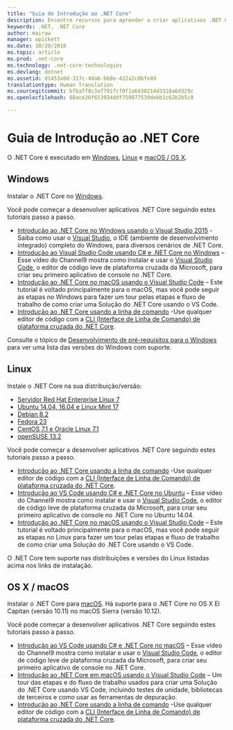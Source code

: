 ```yaml
---
title: "Guia de Introdução ao .NET Core"
description: Encontre recursos para aprender a criar aplicativos .NET Core no Windows, Linux e macOS.
keywords: .NET, .NET Core
author: mairaw
manager: wpickett
ms.date: 10/20/2016
ms.topic: article
ms.prod: .net-core
ms.technology: .net-core-technologies
ms.devlang: dotnet
ms.assetid: d1453a0d-317c-4da6-b68e-422a2c0bfe49
translationtype: Human Translation
ms.sourcegitcommit: bfba7f8c3af791fcf0f1a6438214d3318a6d329c
ms.openlocfilehash: 88ace26f653934ddf759977539debb1c62b2b5c8

---
```


# <a name="getting-started-with-net-core"></a>Guia de Introdução ao .NET Core

O .NET Core é executado em [Windows](#windows), [Linux](#linux) e [macOS / OS X](#os-x--macos).

## <a name="windows"></a>Windows

Instalar o .NET Core no [Windows](https://www.microsoft.com/net/core#windows). 

Você pode começar a desenvolver aplicativos .NET Core seguindo estes tutoriais passo a passo.

* [Introdução ao .NET Core no Windows usando o Visual Studio 2015](tutorials/using-on-windows.md) -Saiba como usar o [Visual Studio](https://www.visualstudio.com/), o IDE (ambiente de desenvolvimento integrado) completo do Windows, para diversos cenários de .NET Core.  
* [Introdução ao Visual Studio Code usando C# e .NET Core no Windows](https://channel9.msdn.com/Blogs/dotnet/Get-started-with-VS-Code-using-CSharp-and-NET-Core) – Esse vídeo do Channel9 mostra como instalar e usar o [Visual Studio Code](https://www.visualstudio.com/products/code-vs), o editor de código leve de plataforma cruzada da Microsoft, para criar seu primeiro aplicativo de console no .NET Core.
* [Introdução ao .NET Core no macOS usando o Visual Studio Code](tutorials/using-on-macos.md) – Este tutorial é voltado principalmente para o macOS, mas você pode seguir as etapas no Windows para fazer um tour pelas etapas e fluxo de trabalho de como criar uma Solução do .NET Core usando o VS Code.
* [Introdução ao .NET Core usando a linha de comando](tutorials/using-with-xplat-cli.md) -Use qualquer editor de código com a [CLI (Interface de Linha de Comando) de plataforma cruzada do .NET Core](tools/index.md).


Consulte o tópico de [Desenvolvimento de pré-requisitos para o Windows](windows-prerequisites.md) para ver uma lista das versões do Windows com suporte. 

## <a name="linux"></a>Linux

Instale o .NET Core na sua distribuição/versão:

* [Servidor Red Hat Enterprise Linux 7](https://www.microsoft.com/net/core#redhat)
* [Ubuntu 14.04, 16.04 e Linux Mint 17](https://www.microsoft.com/net/core#ubuntu)
* [Debian 8.2](https://www.microsoft.com/net/core#debian)
* [Fedora 23](https://www.microsoft.com/net/core#fedora)
* [CentOS 7.1 e Oracle Linux 7.1](https://www.microsoft.com/net/core#centos)
* [openSUSE 13.2](https://www.microsoft.com/net/core#opensuse)

Você pode começar a desenvolver aplicativos .NET Core seguindo estes tutoriais passo a passo.

* [Introdução ao .NET Core usando a linha de comando](tutorials/using-with-xplat-cli.md) -Use qualquer editor de código com a [CLI (Interface de Linha de Comando) de plataforma cruzada do .NET Core](tools/index.md).
* [Introdução ao VS Code usando C# e .NET Core no Ubuntu](https://channel9.msdn.com/Blogs/dotnet/Get-started-with-VS-Code-Csharp-dotnet-Core-Ubuntu) – Esse vídeo do Channel9 mostra como instalar e usar o [Visual Studio Code](https://www.visualstudio.com/products/code-vs), o editor de código leve de plataforma cruzada da Microsoft, para criar seu primeiro aplicativo de console no .NET Core no Ubuntu 14.04.
* [Introdução ao .NET Core no macOS usando o Visual Studio Code](tutorials/using-on-macos.md) – Este tutorial é voltado principalmente para o macOS, mas você pode seguir as etapas no Linux para fazer um tour pelas etapas e fluxo de trabalho de como criar uma Solução do .NET Core usando o VS Code. 

O .NET Core tem suporte nas distribuições e versões do Linux listadas acima nos links de instalação.

## <a name="os-x-macos"></a>OS X / macOS

Instalar o .NET Core para [macOS](https://www.microsoft.com/net/core#macos). Há suporte para o .NET Core no OS X El Capitan (versão 10.11) no macOS Sierra (versão 10.12).

Você pode começar a desenvolver aplicativos .NET Core seguindo estes tutoriais passo a passo.

* [Introdução ao VS Code usando C# e .NET Core no macOS](https://channel9.msdn.com/Blogs/dotnet/Get-started-with-VS-Code-using-CSharp-and-NET-Core-on-MacOS) – Esse vídeo do Channel9 mostra como instalar e usar o [Visual Studio Code](https://www.visualstudio.com/products/code-vs), o editor de código leve de plataforma cruzada da Microsoft, para criar seu primeiro aplicativo de console no .NET Core. 
* [Introdução ao .NET Core em macOS usando o Visual Studio Code](tutorials/using-on-macos.md) – Um tour das etapas e do fluxo de trabalho usados para criar uma Solução do .NET Core usando VS Code, incluindo testes de unidade, bibliotecas de terceiros e como usar as ferramentas de depuração.
* [Introdução ao .NET Core usando a linha de comando](tutorials/using-with-xplat-cli.md) -Use qualquer editor de código com a [CLI (Interface de Linha de Comando) de plataforma cruzada do .NET Core](tools/index.md).



<!--HONumber=Nov16_HO3-->


